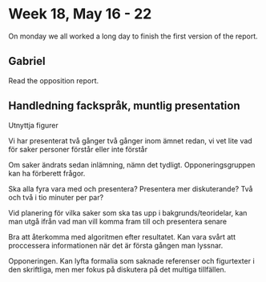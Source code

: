 # Week 18, May 16 - 22
On monday we all worked a long day to finish the first version of the report.



## Gabriel
Read the opposition report.


## Handledning fackspråk, muntlig presentation

Utnyttja figurer

Vi har presenterat två gånger två gånger inom ämnet redan, vi vet lite vad för saker personer förstår eller inte förstår

Om saker ändrats sedan inlämning, nämn det tydligt. Opponeringsgruppen kan ha förberett frågor.

Ska alla fyra vara med och presentera?
Presentera mer diskuterande? Två och två i tio minuter per par?

Vid planering för vilka saker som ska tas upp i bakgrunds/teoridelar, kan man utgå ifrån vad man vill komma fram till och presentera senare

Bra att återkomma med algoritmen efter resultatet. Kan vara svårt att proccessera informationen när det är första gången man lyssnar.

Opponeringen. Kan lyfta formalia som saknade referenser och figurtexter i den skriftliga, men mer fokus på diskutera på det multiga tillfällen.





